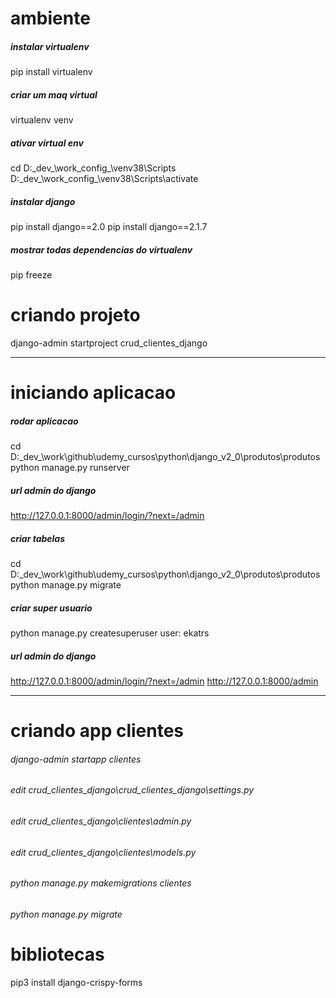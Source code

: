 # ambiente

##### instalar virtualenv
pip install virtualenv

##### criar um maq virtual
virtualenv venv

##### ativar virtual env 
cd D:\_dev_\work\_config_\venv38\Scripts
D:\_dev_\work\_config_\venv38\Scripts\activate

##### instalar django
pip install django==2.0
pip install django==2.1.7

##### mostrar todas dependencias do virtualenv
pip freeze

# criando projeto
django-admin startproject crud_clientes_django




---
# iniciando aplicacao

##### rodar aplicacao
cd D:\_dev_\work\github\udemy_cursos\python\django_v2_0\produtos\produtos 
python manage.py runserver

#####  url admin do django
http://127.0.0.1:8000/admin/login/?next=/admin

#####  criar tabelas
cd D:\_dev_\work\github\udemy_cursos\python\django_v2_0\produtos\produtos
python manage.py migrate

#####  criar super usuario
python manage.py createsuperuser 
user: ekatrs

#####  url admin do django
http://127.0.0.1:8000/admin/login/?next=/admin
http://127.0.0.1:8000/admin

---

# criando app clientes
###### django-admin startapp clientes
###### edit crud_clientes_django\crud_clientes_django\settings.py
###### edit crud_clientes_django\clientes\admin.py
###### edit crud_clientes_django\clientes\models.py
###### python manage.py makemigrations clientes
###### python manage.py migrate


# bibliotecas
pip3 install django-crispy-forms